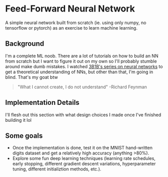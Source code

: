 # Feed-Forward Neural Network

A simple neural network built from scratch (ie. using only numpy, no tensorflow or pytorch) as an exercise to learn machine learning.

## Background

I'm a complete ML noob. There are a lot of tutorials on how to build an NN from scratch but I want to figure it out on my own so I'll probably stumble around make dumb mistakes. I watched [3B1B's series on neural networks](https://youtu.be/aircAruvnKk?si=3YaX6TYLx1CXsgmj) to get a theoretical understanding of NNs, but other than that, I'm going in blind. That's my goat btw

> "What I cannot create, I do not understand" -Richard Feynman

## Implementation Details

I'll flesh out this section with what design choices I made once I've finished building it lol

## Some goals

- Once the implementation is done, test it on the MNIST hand-written digits dataset and get a relatively high accuracy (anything >80%).
- Explore some fun deep learning techniques (learning rate schedules, early stopping, different gradient descent variations, hyperparameter tuning, different initializtion methods, etc.).
